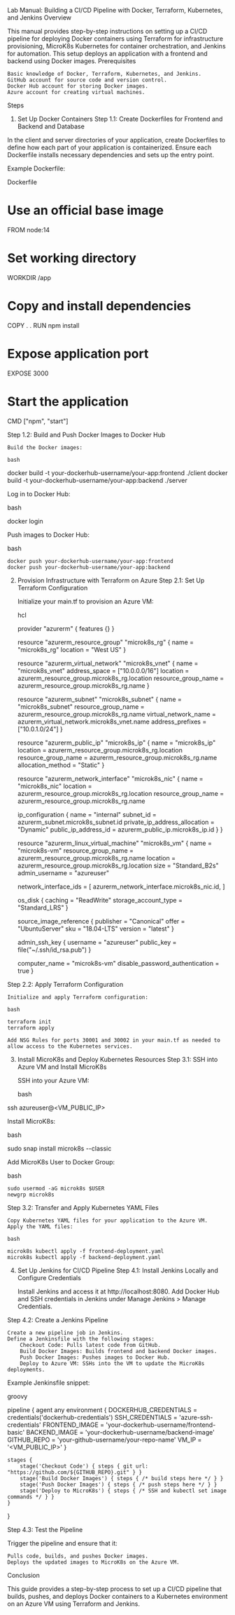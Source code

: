 Lab Manual: Building a CI/CD Pipeline with Docker, Terraform, Kubernetes, and Jenkins
Overview

This manual provides step-by-step instructions on setting up a CI/CD pipeline for deploying Docker containers using Terraform for infrastructure provisioning, MicroK8s Kubernetes for container orchestration, and Jenkins for automation. This setup deploys an application with a frontend and backend using Docker images.
Prerequisites

    Basic knowledge of Docker, Terraform, Kubernetes, and Jenkins.
    GitHub account for source code and version control.
    Docker Hub account for storing Docker images.
    Azure account for creating virtual machines.

Steps
1. Set Up Docker Containers
Step 1.1: Create Dockerfiles for Frontend and Backend and Database

In the client and server directories of your application, create Dockerfiles to define how each part of your application is containerized. Ensure each Dockerfile installs necessary dependencies and sets up the entry point.

Example Dockerfile:

Dockerfile

# Use an official base image
FROM node:14

# Set working directory
WORKDIR /app

# Copy and install dependencies
COPY . .
RUN npm install

# Expose application port
EXPOSE 3000

# Start the application
CMD ["npm", "start"]

Step 1.2: Build and Push Docker Images to Docker Hub

    Build the Docker images:

    bash

docker build -t your-dockerhub-username/your-app:frontend ./client
docker build -t your-dockerhub-username/your-app:backend ./server

Log in to Docker Hub:

bash

docker login

Push images to Docker Hub:

bash

    docker push your-dockerhub-username/your-app:frontend
    docker push your-dockerhub-username/your-app:backend

2. Provision Infrastructure with Terraform on Azure
Step 2.1: Set Up Terraform Configuration

    Initialize your main.tf to provision an Azure VM:

    hcl

    provider "azurerm" {
      features {}
    }

    resource "azurerm_resource_group" "microk8s_rg" {
      name     = "microk8s_rg"
      location = "West US"
    }

    resource "azurerm_virtual_network" "microk8s_vnet" {
      name                = "microk8s_vnet"
      address_space       = ["10.0.0.0/16"]
      location            = azurerm_resource_group.microk8s_rg.location
      resource_group_name = azurerm_resource_group.microk8s_rg.name
    }

    resource "azurerm_subnet" "microk8s_subnet" {
      name                 = "microk8s_subnet"
      resource_group_name  = azurerm_resource_group.microk8s_rg.name
      virtual_network_name = azurerm_virtual_network.microk8s_vnet.name
      address_prefixes     = ["10.0.1.0/24"]
    }

    resource "azurerm_public_ip" "microk8s_ip" {
      name                = "microk8s_ip"
      location            = azurerm_resource_group.microk8s_rg.location
      resource_group_name = azurerm_resource_group.microk8s_rg.name
      allocation_method   = "Static"
    }

    resource "azurerm_network_interface" "microk8s_nic" {
      name                = "microk8s_nic"
      location            = azurerm_resource_group.microk8s_rg.location
      resource_group_name = azurerm_resource_group.microk8s_rg.name

      ip_configuration {
        name                          = "internal"
        subnet_id                     = azurerm_subnet.microk8s_subnet.id
        private_ip_address_allocation = "Dynamic"
        public_ip_address_id          = azurerm_public_ip.microk8s_ip.id
      }
    }

    resource "azurerm_linux_virtual_machine" "microk8s_vm" {
      name                = "microk8s-vm"
      resource_group_name = azurerm_resource_group.microk8s_rg.name
      location            = azurerm_resource_group.microk8s_rg.location
      size                = "Standard_B2s"
      admin_username      = "azureuser"

      network_interface_ids = [
        azurerm_network_interface.microk8s_nic.id,
      ]

      os_disk {
        caching              = "ReadWrite"
        storage_account_type = "Standard_LRS"
      }

      source_image_reference {
        publisher = "Canonical"
        offer     = "UbuntuServer"
        sku       = "18.04-LTS"
        version   = "latest"
      }

      admin_ssh_key {
        username   = "azureuser"
        public_key = file("~/.ssh/id_rsa.pub")
      }

      computer_name  = "microk8s-vm"
      disable_password_authentication = true
    }

Step 2.2: Apply Terraform Configuration

    Initialize and apply Terraform configuration:

    bash

    terraform init
    terraform apply

    Add NSG Rules for ports 30001 and 30002 in your main.tf as needed to allow access to the Kubernetes services.

3. Install MicroK8s and Deploy Kubernetes Resources
Step 3.1: SSH into Azure VM and Install MicroK8s

    SSH into your Azure VM:

    bash

ssh azureuser@<VM_PUBLIC_IP>

Install MicroK8s:

bash

sudo snap install microk8s --classic

Add MicroK8s User to Docker Group:

bash

    sudo usermod -aG microk8s $USER
    newgrp microk8s

Step 3.2: Transfer and Apply Kubernetes YAML Files

    Copy Kubernetes YAML files for your application to the Azure VM.
    Apply the YAML files:

    bash

    microk8s kubectl apply -f frontend-deployment.yaml
    microk8s kubectl apply -f backend-deployment.yaml

4. Set Up Jenkins for CI/CD Pipeline
Step 4.1: Install Jenkins Locally and Configure Credentials

    Install Jenkins and access it at http://localhost:8080.
    Add Docker Hub and SSH credentials in Jenkins under Manage Jenkins > Manage Credentials.

Step 4.2: Create a Jenkins Pipeline

    Create a new pipeline job in Jenkins.
    Define a Jenkinsfile with the following stages:
        Checkout Code: Pulls latest code from GitHub.
        Build Docker Images: Builds frontend and backend Docker images.
        Push Docker Images: Pushes images to Docker Hub.
        Deploy to Azure VM: SSHs into the VM to update the MicroK8s deployments.

Example Jenkinsfile snippet:

groovy

pipeline {
    agent any
    environment {
        DOCKERHUB_CREDENTIALS = credentials('dockerhub-credentials')
        SSH_CREDENTIALS = 'azure-ssh-credentials'
        FRONTEND_IMAGE = 'your-dockerhub-username/frontend-basic'
        BACKEND_IMAGE = 'your-dockerhub-username/backend-image'
        GITHUB_REPO = 'your-github-username/your-repo-name'
        VM_IP = '<VM_PUBLIC_IP>'
    }

    stages {
        stage('Checkout Code') { steps { git url: "https://github.com/${GITHUB_REPO}.git" } }
        stage('Build Docker Images') { steps { /* build steps here */ } }
        stage('Push Docker Images') { steps { /* push steps here */ } }
        stage('Deploy to MicroK8s') { steps { /* SSH and kubectl set image commands */ } }
    }
}

Step 4.3: Test the Pipeline

Trigger the pipeline and ensure that it:

    Pulls code, builds, and pushes Docker images.
    Deploys the updated images to MicroK8s on the Azure VM.

Conclusion

This guide provides a step-by-step process to set up a CI/CD pipeline that builds, pushes, and deploys Docker containers to a Kubernetes environment on an Azure VM using Terraform and Jenkins.